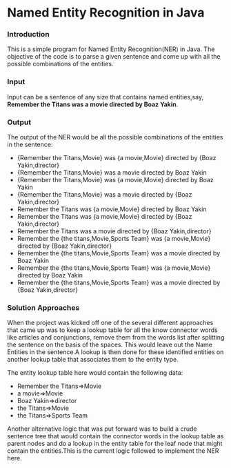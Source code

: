 <h1>Named Entity Recognition in Java</h2>
<h3>Introduction</h3>
<p>This is a simple program for Named Entity Recognition(NER) in Java. The objective of the code is to parse a given sentence and come up with all the possible combinations of the entities.</p>

<h3>Input</h3>
<p>Input can be a sentence of any size that contains named entities,say, <strong>Remember the Titans was a movie directed by Boaz Yakin</strong>.

<h3>Output</h3>
<p>The output of the NER would be all the possible combinations of the entities in the sentence:
<ul>
<li>{Remember the Titans,Movie} was {a movie,Movie} directed by {Boaz Yakin,director}</li>
<li>{Remember the Titans,Movie} was a movie directed by Boaz Yakin</li>
<li>{Remember the Titans,Movie} was {a movie,Movie} directed by Boaz Yakin</li>
<li>{Remember the Titans,Movie} was a movie directed by {Boaz Yakin,director}</li>
<li>Remember the Titans was {a movie,Movie} directed by Boaz Yakin</li>
<li>Remember the Titans was {a movie,Movie} directed by {Boaz Yakin,director}</li>
<li>Remember the Titans was a movie directed by {Boaz Yakin,director}</li>
<li>Remember the {the titans,Movie,Sports Team} was {a movie,Movie} directed by {Boaz Yakin,director}</li>
<li>Remember the {the titans,Movie,Sports Team} was a movie directed by Boaz Yakin</li>
<li>Remember the {the titans,Movie,Sports Team} was {a movie,Movie} directed by Boaz Yakin</li>
<li>Remember the {the titans,Movie,Sports Team} was a movie directed by {Boaz Yakin,director}</li>
</ul>

<h3>Solution Approaches</h3>
<p>When the project was kicked off one of the several different approaches that came up was to keep a lookup table for all the know connector words like articles and conjunctions, remove them from the words list after splitting the sentence on the basis of the spaces. This would leave out the Name Entities in the sentence.A lookup is then done for these identified entities on another lookup table that associates them to the entity type.</p>

The entity lookup table here would contain the following data:
<ul>
<li>Remember the Titans=>Movie</li>
<li>a movie=>Movie</li>
<li>Boaz Yakin=>director</li>
<li>the Titans=>Movie</li>
<li>the Titans=>Sports Team</li>
</ul>

<p>Another alternative logic that was put forward was to build a crude sentence tree that would contain the connector words in the lookup table as parent nodes and do a lookup in the entity table for the leaf node that might contain the entities.This is the current logic followed to implement the NER here.</p>

